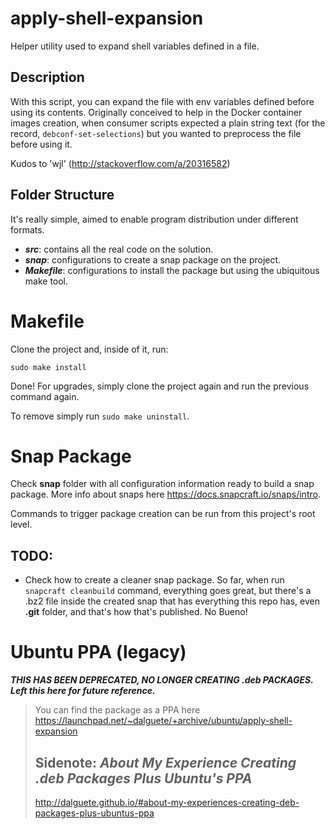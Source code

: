 # apply-shell-expansion

Helper utility used to expand shell variables defined in a file.

## Description

With this script, you can expand the file with env variables defined before using its contents. Originally conceived to help in the Docker container images creation, when consumer scripts expected a plain string text (for the record, `debconf-set-selections`) but you wanted to preprocess the file before using it.

Kudos to 'wjl' (http://stackoverflow.com/a/20316582)

## Folder Structure

It's really simple, aimed to enable program distribution under different formats. 

- ***src***: contains all the real code on the solution.
- ***snap***: configurations to create a snap package on the project.
- ***Makefile***: configurations to install the package but using the ubiquitous make tool.

# Makefile

Clone the project and, inside of it, run:

```
sudo make install
```

Done! For upgrades, simply clone the project again and run the previous command again.

To remove simply run `sudo make uninstall`.

# Snap Package

Check **snap** folder with all configuration information ready to build a snap package. More info about snaps here https://docs.snapcraft.io/snaps/intro.

Commands to trigger package creation can be run from this project's root level.

## TODO:
- Check how to create a cleaner snap package. So far, when run `snapcraft cleanbuild` command, everything goes great, but there's a .bz2 file inside the created snap that has everything this repo has, even **.git** folder, and that's how that's published. No Bueno!

# Ubuntu PPA (legacy)

***THIS HAS BEEN DEPRECATED, NO LONGER CREATING .deb PACKAGES.***
***<br/>Left this here for future reference.***

> You can find the package as a PPA here https://launchpad.net/~dalguete/+archive/ubuntu/apply-shell-expansion
> 
> ## Sidenote: *About My Experience Creating .deb Packages Plus Ubuntu's PPA*
> 
> http://dalguete.github.io/#about-my-experiences-creating-deb-packages-plus-ubuntus-ppa
